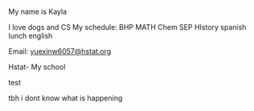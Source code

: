 My name is Kayla 

I love dogs and CS
 My schedule: 
 BHP 
 MATH 
 Chem 
 SEP 
 HIstory 
 spanish 
 lunch 
 english 
 
 Email: yuexinw6057@hstat.org 
 
 Hstat- My school 
 
 test 

tbh i dont know what is happening
